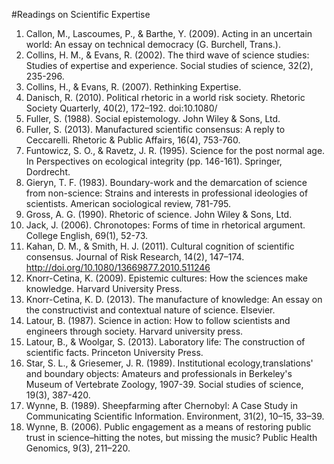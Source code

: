 #Readings on Scientific Expertise

1. Callon, M., Lascoumes, P., & Barthe, Y. (2009). Acting in an uncertain world: An essay on technical democracy (G. Burchell, Trans.).
2. Collins, H. M., & Evans, R. (2002). The third wave of science studies: Studies of expertise and experience. Social studies of science, 32(2), 235-296.
3. Collins, H., & Evans, R. (2007). Rethinking Expertise.
4. Danisch, R. (2010). Political rhetoric in a world risk society. Rhetoric Society Quarterly, 40(2), 172–192. doi:10.1080/
5. Fuller, S. (1988). Social epistemology. John Wiley & Sons, Ltd.
6. Fuller, S. (2013). Manufactured scientific consensus: A reply to Ceccarelli. Rhetoric & Public Affairs, 16(4), 753-760.
7. Funtowicz, S. O., & Ravetz, J. R. (1995). Science for the post normal age. In Perspectives on ecological integrity (pp. 146-161). Springer, Dordrecht.
8. Gieryn, T. F. (1983). Boundary-work and the demarcation of science from non-science: Strains and interests in professional ideologies of scientists. American sociological review, 781-795.
9. Gross, A. G. (1990). Rhetoric of science. John Wiley & Sons, Ltd.
10. Jack, J. (2006). Chronotopes: Forms of time in rhetorical argument. College English, 69(1), 52-73.
11. Kahan, D. M., & Smith, H. J. (2011). Cultural cognition of scientific consensus. Journal of Risk Research, 14(2), 147–174. http://doi.org/10.1080/13669877.2010.511246
12. Knorr-Cetina, K. (2009). Epistemic cultures: How the sciences make knowledge. Harvard University Press.
13. Knorr-Cetina, K. D. (2013). The manufacture of knowledge: An essay on the constructivist and contextual nature of science. Elsevier.
14. Latour, B. (1987). Science in action: How to follow scientists and engineers through society. Harvard university press.
15. Latour, B., & Woolgar, S. (2013). Laboratory life: The construction of scientific facts. Princeton University Press.
16. Star, S. L., & Griesemer, J. R. (1989). Institutional ecology,translations' and boundary objects: Amateurs and professionals in Berkeley's Museum of Vertebrate Zoology, 1907-39. Social studies of science, 19(3), 387-420.
17. Wynne, B. (1989). Sheepfarming after Chernobyl:  A Case Study in Communicating Scientific Information. Environment, 31(2), 10–15, 33–39.
18. Wynne, B. (2006). Public engagement as a means of restoring public trust in science–hitting the notes, but missing the music? Public Health Genomics, 9(3), 211–220.
